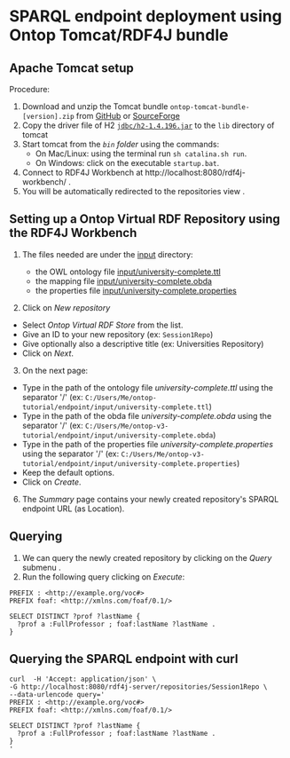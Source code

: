 # SPARQL endpoint deployment using Ontop Tomcat/RDF4J bundle


## Apache Tomcat setup

Procedure:

1. Download and unzip the Tomcat bundle `ontop-tomcat-bundle-[version].zip` from [GitHub](https://github.com/ontop/ontop/releases) or [SourceForge](https://sourceforge.net/projects/ontop4obda/files/)
2. Copy the driver file of H2 [`jdbc/h2-1.4.196.jar`](jdbc/h2-1.4.196.jar) to the `lib` directory of tomcat  
3. Start tomcat from the *`bin` folder* using the commands: 
	* On Mac/Linux: using the terminal run `sh catalina.sh run`.
	* On Windows: click on the executable `startup.bat`.
4. Connect to RDF4J Workbench at http://localhost:8080/rdf4j-workbench/ .
5. You will be automatically redirected to the repositories view .

## Setting up a Ontop Virtual RDF Repository using the RDF4J Workbench

1. The files needed are under the [input](input) directory:
	- the OWL ontology file [input/university-complete.ttl](input/university-complete.ttl)
	- the mapping file [input/university-complete.obda](input/university-complete.obda)
	- the properties file [input/university-complete.properties](input/university-complete.properties) 

2. Click on *New repository*
  * Select *Ontop Virtual RDF Store* from the list.
  * Give an ID to your new repository (ex: `Session1Repo`)
  * Give optionally also a descriptive title (ex: Universities Repository)
  * Click on *Next*.

3. On the next page:
  * Type in the path of the ontology file *university-complete.ttl* using the separator '/' (ex: `C:/Users/Me/ontop-tutorial/endpoint/input/university-complete.ttl`)
  * Type in the path of the obda file *university-complete.obda* using the separator '/' (ex: `C:/Users/Me/ontop-v3-tutorial/endpoint/input/university-complete.obda`)
  * Type in the path of the properties file *university-complete.properties* using the separator '/' (ex: `C:/Users/Me/ontop-v3-tutorial/endpoint/input/university-complete.properties`)
  * Keep the default options.
  * Click on *Create*.

6. The *Summary* page contains your newly created repository's SPARQL endpoint URL (as Location).

## Querying 

1. We can query the newly created repository by clicking on the *Query* submenu .
2. Run the following query clicking on *Execute*:

```sparql
PREFIX : <http://example.org/voc#>
PREFIX foaf: <http://xmlns.com/foaf/0.1/>

SELECT DISTINCT ?prof ?lastName {
  ?prof a :FullProfessor ; foaf:lastName ?lastName .
}
```

## Querying the SPARQL endpoint with curl

```console
curl  -H 'Accept: application/json' \
-G http://localhost:8080/rdf4j-server/repositories/Session1Repo \
--data-urlencode query='
PREFIX : <http://example.org/voc#>
PREFIX foaf: <http://xmlns.com/foaf/0.1/>

SELECT DISTINCT ?prof ?lastName {
  ?prof a :FullProfessor ; foaf:lastName ?lastName .
}
'
```
